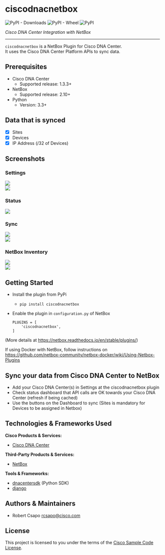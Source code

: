 # ciscodnacnetbox

![PyPI - Downloads](https://img.shields.io/pypi/dm/ciscodnacnetbox)
![PyPI - Wheel](https://img.shields.io/pypi/wheel/ciscodnacnetbox)
![PyPI](https://img.shields.io/pypi/v/ciscodnacnetbox)

*Cisco DNA Center Integration with NetBox*

---

```ciscodnacnetbox``` is a NetBox Plugin for Cisco DNA Center.  
It uses the Cisco DNA Center Platform APIs to sync data.

## Prerequisites
- Cisco DNA Center
    - Supported release: 1.3.3+
- NetBox
    - Supported release: 2.10+
- Python
  - Version: 3.3+

## Data that is synced
- [x] Sites
- [x] Devices
- [x] IP Address (/32 of Devices)

## Screenshots
### Settings  
![](./img/settings_add.png)  
![](./img/settings.png)
### Status  
![](./img/status.png)
### Sync  
![](./img/task.png)  
![](./img/sync.png)
### NetBox Inventory
![](./img/sites.png)  
![](./img/devices.png)

## Getting Started

- Install the plugin from PyPi
    - ```pip install ciscodnacnetbox```

- Enable the plugin in ```configuration.py``` of NetBox
    ```
    PLUGINS = [
        'ciscodnacnetbox',
    ]
    ```
(More details at https://netbox.readthedocs.io/en/stable/plugins/)

If using Docker with NetBox, follow instructions on https://github.com/netbox-community/netbox-docker/wiki/Using-Netbox-Plugins

## Sync your data from Cisco DNA Center to NetBox

* Add your Cisco DNA Center(s) in Settings at the ciscodnacnetbox plugin
* Check status dashboard that API calls are OK towards your Cisco DNA Center (refresh if being cached)
* Use the buttons on the Dashboard to sync (Sites is mandatory for Devices to be assigned in Netbox)

## Technologies & Frameworks Used

**Cisco Products & Services:**

- [Cisco DNA Center](https://developer.cisco.com/docs/dna-center/#!cisco-dna-center-platform-overview)

**Third-Party Products & Services:**

- [NetBox](https://github.com/netbox-community/netbox)

**Tools & Frameworks:**

- [dnacentersdk](https://github.com/cisco-en-programmability/dnacentersdk) (Python SDK)
- [django](https://www.djangoproject.com/)

## Authors & Maintainers

- Robert Csapo <rcsapo@cisco.com>

## License

This project is licensed to you under the terms of the [Cisco Sample
Code License](./LICENSE).
